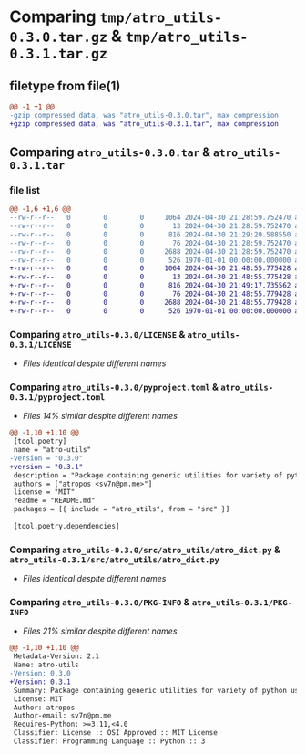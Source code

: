 # Comparing `tmp/atro_utils-0.3.0.tar.gz` & `tmp/atro_utils-0.3.1.tar.gz`

## filetype from file(1)

```diff
@@ -1 +1 @@
-gzip compressed data, was "atro_utils-0.3.0.tar", max compression
+gzip compressed data, was "atro_utils-0.3.1.tar", max compression
```

## Comparing `atro_utils-0.3.0.tar` & `atro_utils-0.3.1.tar`

### file list

```diff
@@ -1,6 +1,6 @@
--rw-r--r--   0        0        0     1064 2024-04-30 21:28:59.752470 atro_utils-0.3.0/LICENSE
--rw-r--r--   0        0        0       13 2024-04-30 21:28:59.752470 atro_utils-0.3.0/README.md
--rw-r--r--   0        0        0      816 2024-04-30 21:29:20.588550 atro_utils-0.3.0/pyproject.toml
--rw-r--r--   0        0        0       76 2024-04-30 21:28:59.752470 atro_utils-0.3.0/src/atro_utils/__init__.py
--rw-r--r--   0        0        0     2688 2024-04-30 21:28:59.752470 atro_utils-0.3.0/src/atro_utils/atro_dict.py
--rw-r--r--   0        0        0      526 1970-01-01 00:00:00.000000 atro_utils-0.3.0/PKG-INFO
+-rw-r--r--   0        0        0     1064 2024-04-30 21:48:55.775428 atro_utils-0.3.1/LICENSE
+-rw-r--r--   0        0        0       13 2024-04-30 21:48:55.775428 atro_utils-0.3.1/README.md
+-rw-r--r--   0        0        0      816 2024-04-30 21:49:17.735562 atro_utils-0.3.1/pyproject.toml
+-rw-r--r--   0        0        0       76 2024-04-30 21:48:55.779428 atro_utils-0.3.1/src/atro_utils/__init__.py
+-rw-r--r--   0        0        0     2688 2024-04-30 21:48:55.779428 atro_utils-0.3.1/src/atro_utils/atro_dict.py
+-rw-r--r--   0        0        0      526 1970-01-01 00:00:00.000000 atro_utils-0.3.1/PKG-INFO
```

### Comparing `atro_utils-0.3.0/LICENSE` & `atro_utils-0.3.1/LICENSE`

 * *Files identical despite different names*

### Comparing `atro_utils-0.3.0/pyproject.toml` & `atro_utils-0.3.1/pyproject.toml`

 * *Files 14% similar despite different names*

```diff
@@ -1,10 +1,10 @@
 [tool.poetry]
 name = "atro-utils"
-version = "0.3.0"
+version = "0.3.1"
 description = "Package containing generic utilities for variety of python usages."
 authors = ["atropos <sv7n@pm.me>"]
 license = "MIT"
 readme = "README.md"
 packages = [{ include = "atro_utils", from = "src" }]
 
 [tool.poetry.dependencies]
```

### Comparing `atro_utils-0.3.0/src/atro_utils/atro_dict.py` & `atro_utils-0.3.1/src/atro_utils/atro_dict.py`

 * *Files identical despite different names*

### Comparing `atro_utils-0.3.0/PKG-INFO` & `atro_utils-0.3.1/PKG-INFO`

 * *Files 21% similar despite different names*

```diff
@@ -1,10 +1,10 @@
 Metadata-Version: 2.1
 Name: atro-utils
-Version: 0.3.0
+Version: 0.3.1
 Summary: Package containing generic utilities for variety of python usages.
 License: MIT
 Author: atropos
 Author-email: sv7n@pm.me
 Requires-Python: >=3.11,<4.0
 Classifier: License :: OSI Approved :: MIT License
 Classifier: Programming Language :: Python :: 3
```

